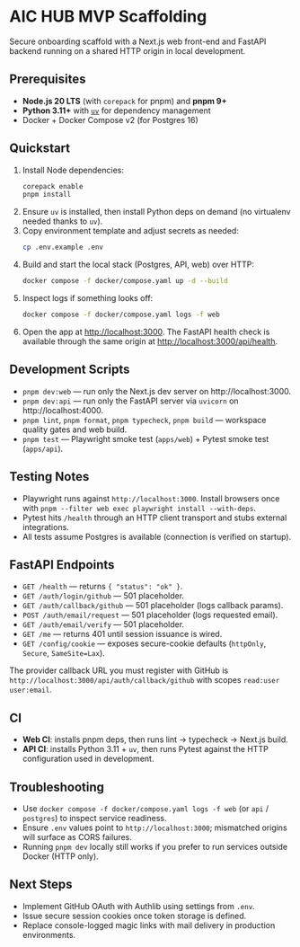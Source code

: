 # AIC HUB MVP Scaffolding

Secure onboarding scaffold with a Next.js web front-end and FastAPI backend running on a shared HTTP origin in local development.

## Prerequisites
- **Node.js 20 LTS** (with `corepack` for pnpm) and **pnpm 9+**
- **Python 3.11+** with [`uv`](https://github.com/astral-sh/uv) for dependency management
- Docker + Docker Compose v2 (for Postgres 16)

## Quickstart
1. Install Node dependencies:
   ```bash
   corepack enable
   pnpm install
   ```
2. Ensure `uv` is installed, then install Python deps on demand (no virtualenv needed thanks to `uv`).
3. Copy environment template and adjust secrets as needed:
   ```bash
   cp .env.example .env
   ```
4. Build and start the local stack (Postgres, API, web) over HTTP:
   ```bash
   docker compose -f docker/compose.yaml up -d --build
   ```
5. Inspect logs if something looks off:
   ```bash
   docker compose -f docker/compose.yaml logs -f web
   ```
6. Open the app at [http://localhost:3000](http://localhost:3000). The FastAPI health check is available through the same origin at [http://localhost:3000/api/health](http://localhost:3000/api/health).

## Development Scripts
- `pnpm dev:web` — run only the Next.js dev server on http://localhost:3000.
- `pnpm dev:api` — run only the FastAPI server via `uvicorn` on http://localhost:4000.
- `pnpm lint`, `pnpm format`, `pnpm typecheck`, `pnpm build` — workspace quality gates and web build.
- `pnpm test` — Playwright smoke test (`apps/web`) + Pytest smoke test (`apps/api`).

## Testing Notes
- Playwright runs against `http://localhost:3000`. Install browsers once with `pnpm --filter web exec playwright install --with-deps`.
- Pytest hits `/health` through an HTTP client transport and stubs external integrations.
- All tests assume Postgres is available (connection is verified on startup).

## FastAPI Endpoints
- `GET /health` — returns `{ "status": "ok" }`.
- `GET /auth/login/github` — 501 placeholder.
- `GET /auth/callback/github` — 501 placeholder (logs callback params).
- `POST /auth/email/request` — 501 placeholder (logs requested email).
- `GET /auth/email/verify` — 501 placeholder.
- `GET /me` — returns 401 until session issuance is wired.
- `GET /config/cookie` — exposes secure-cookie defaults (`httpOnly`, `Secure`, `SameSite=Lax`).

The provider callback URL you must register with GitHub is `http://localhost:3000/api/auth/callback/github` with scopes `read:user user:email`.

## CI
- **Web CI**: installs pnpm deps, then runs lint → typecheck → Next.js build.
- **API CI**: installs Python 3.11 + `uv`, then runs Pytest against the HTTP configuration used in development.

## Troubleshooting
- Use `docker compose -f docker/compose.yaml logs -f web` (or `api` / `postgres`) to inspect service readiness.
- Ensure `.env` values point to `http://localhost:3000`; mismatched origins will surface as CORS failures.
- Running `pnpm dev` locally still works if you prefer to run services outside Docker (HTTP only).

## Next Steps
- Implement GitHub OAuth with Authlib using settings from `.env`.
- Issue secure session cookies once token storage is defined.
- Replace console-logged magic links with mail delivery in production environments.
